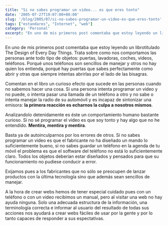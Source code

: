 ```yaml
---
title: "Si no sabes programar un video... es que eres tonto"
date: '2005-07-27T19:07:00+00:00'
slug: '/blog/2005/07/si-no-sabes-programar-un-video-es-que-eres-tonto'
tags: ["estandares", "Internet", "web"]
category: 'Personal'
excerpt: "En uno de mis primeros post comentaba que estoy leyendo un librotitulado The Design of Every Day Things. Trata sobre como nos comportamos las personas ante todo tipo de objetos: puertas, lavadoras, coc..."
---
```

En uno de mis primeros post comentaba que estoy leyendo un librotitulado The Design of Every Day Things. Trata sobre como nos comportamos las personas ante todo tipo de objetos: puertas, lavadoras, coches, videos, teléfonos. Porqué unos teléfonos son sencillos de manejar y otros no hay quien los entienda, porqué hay puertas que sabes perfectamente como abrir y otras que siempre intentas abrirlas por el lado de las bisagras.

Comentan en el libro un curioso efecto que sucede en las personas cuando no sabemos hacer una cosa. Si una persona intenta programar un video y no puede, o intenta pasar una llamada de un teléfono a otro y no sabe o intenta manejar la radio de su automóvil y es incapaz de sintonizar una emisora: **la primera reacción es echarnos la culpa a nosotros mismos**.

Analizandolo detenidamente es éste un comportamiento humano bastante curioso. Si no sé programar el video es que soy tonto y hay algo que no he entendido. **Mentira, mentira y mentira**.

Basta ya de autoinculparnos por los errores de otros. Si no sabes programar un video es que el fabricante no ha diseñado un mando lo suficientemente bueno, si no sabes guardar un teléfono en la agenda de tu móvil el problema es que el software del teléfono no está lo suficientemente claro. Todos los objetos deberían estar diseñados y pensados para que su funcionamiento no pudiese conducir a error.

Exijamos pues a los fabricantes que no sólo se preocupen de lanzar productos con la última tecnología sino que además sean sencillos de manejar.

A la hora de crear webs hemos de tener especial cuidado pues con un teléfono o con un video recibimos un manual, pero al visitar una web no hay ayuda ninguna. Solo una adecuada estructura de la información, una terminología correcta e informar al usuario del resultado de todas sus acciones nos ayudará a crear webs fáciles de usar por la gente y por lo tanto capaces de responder a sus espectativas.

